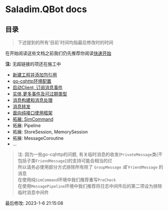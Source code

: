 # Saladim.QBot docs

## 目录

> 下述提到的所有'目前'时间均指最后修改时的时间

在开始阅读这些文档之前我们仍先推荐你阅读[快速开始](../fast-start/fast-start.md)


**注:** 无超链接的项还在施工中

- [新建工程并添加包引用](./new-and-add-ref.md)
- [go-cqhttp环境配置](./env-config.md)
- [启动Client, 订阅消息事件](./start-client-and-sub.md)
- [实体,更多事件及可过期类型](./entity-msg-and-expirable.md)
- [消息构建和消息处理](./msg-action.md)
- [消息转发](./forward-msg.md)
- [面向纯接口使用框架](./use-interface.md)
- [拓展: SimCommand](./sim-cmd.md)
- 拓展: Pipeline
- 拓展: StoreSession, MemorySession
- 拓展: MessageCoroutine
- ...

> 注: 因为一些go-cqhttp的问题, 有关临时消息的收发(`PrivateMessage`类(不包括子类`FriendMessage`))的支持可能会相当的烂  
> 所以请务必使用部分方式排除所有除了 `GroupMessage` *或* `FriendMessage` 的消息  
> 在使用纯`SimCommand`环境中我们推荐重写`PreCheck`  
> 在使用`MessagePipeline`环境中我们推荐将日志中间件后的第二项设为排除临时消息中间件

最后修改: 2023-1-6 21:15:08